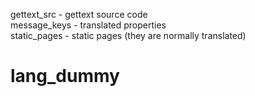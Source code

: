 

gettext_src  - gettext source code<br>
message_keys - translated properties<br>
static_pages - static pages (they are normally translated)<br>
# lang_dummy
